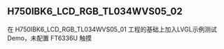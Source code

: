 ## H750IBK6_LCD_RGB_TL034WVS05_02

在 H750IBK6_LCD_RGB_TL034WVS05_01 工程的基础上加入LVGL示例测试 Demo，未配置 FT6336U 触摸


